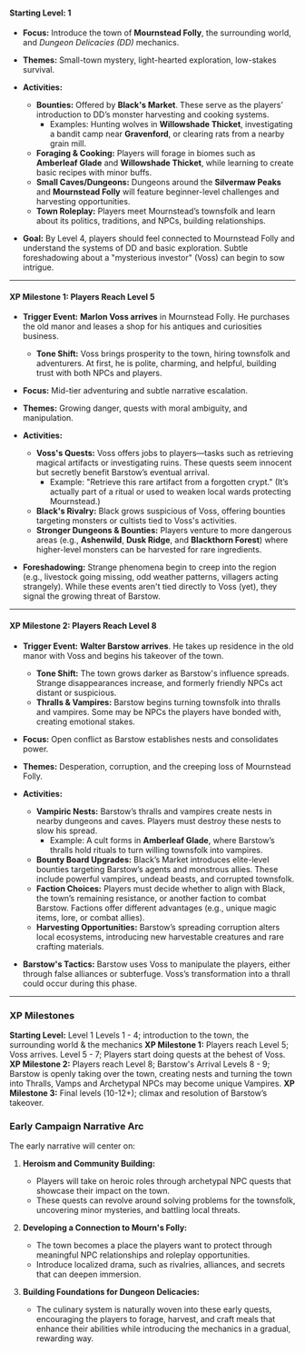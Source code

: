 #### **Starting Level: 1**

- **Focus:** Introduce the town of **Mournstead Folly**, the surrounding world, and _Dungeon Delicacies (DD)_ mechanics.
    
- **Themes:** Small-town mystery, light-hearted exploration, low-stakes survival.
    
- **Activities:**
    
    - **Bounties:** Offered by **Black's Market**. These serve as the players’ introduction to DD’s monster harvesting and cooking systems.
        - Examples: Hunting wolves in **Willowshade Thicket**, investigating a bandit camp near **Gravenford**, or clearing rats from a nearby grain mill.
    - **Foraging & Cooking:** Players will forage in biomes such as **Amberleaf Glade** and **Willowshade Thicket**, while learning to create basic recipes with minor buffs.
    - **Small Caves/Dungeons:** Dungeons around the **Silvermaw Peaks** and **Mournstead Folly** will feature beginner-level challenges and harvesting opportunities.
    - **Town Roleplay:** Players meet Mournstead’s townsfolk and learn about its politics, traditions, and NPCs, building relationships.
- **Goal:** By Level 4, players should feel connected to Mournstead Folly and understand the systems of DD and basic exploration. Subtle foreshadowing about a "mysterious investor" (Voss) can begin to sow intrigue.
    

---

#### **XP Milestone 1: Players Reach Level 5**

- **Trigger Event:** **Marlon Voss arrives** in Mournstead Folly. He purchases the old manor and leases a shop for his antiques and curiosities business.
    
    - **Tone Shift:** Voss brings prosperity to the town, hiring townsfolk and adventurers. At first, he is polite, charming, and helpful, building trust with both NPCs and players.
- **Focus:** Mid-tier adventuring and subtle narrative escalation.
    
- **Themes:** Growing danger, quests with moral ambiguity, and manipulation.
    
- **Activities:**
    
    - **Voss's Quests:** Voss offers jobs to players—tasks such as retrieving magical artifacts or investigating ruins. These quests seem innocent but secretly benefit Barstow’s eventual arrival.
        - Example: "Retrieve this rare artifact from a forgotten crypt." (It’s actually part of a ritual or used to weaken local wards protecting Mournstead.)
    - **Black's Rivalry:** Black grows suspicious of Voss, offering bounties targeting monsters or cultists tied to Voss's activities.
    - **Stronger Dungeons & Bounties:** Players venture to more dangerous areas (e.g., **Ashenwild**, **Dusk Ridge**, and **Blackthorn Forest**) where higher-level monsters can be harvested for rare ingredients.
- **Foreshadowing:** Strange phenomena begin to creep into the region (e.g., livestock going missing, odd weather patterns, villagers acting strangely). While these events aren't tied directly to Voss (yet), they signal the growing threat of Barstow.
    

---

#### **XP Milestone 2: Players Reach Level 8**

- **Trigger Event:** **Walter Barstow arrives**. He takes up residence in the old manor with Voss and begins his takeover of the town.
    
    - **Tone Shift:** The town grows darker as Barstow's influence spreads. Strange disappearances increase, and formerly friendly NPCs act distant or suspicious.
    - **Thralls & Vampires:** Barstow begins turning townsfolk into thralls and vampires. Some may be NPCs the players have bonded with, creating emotional stakes.
- **Focus:** Open conflict as Barstow establishes nests and consolidates power.
    
- **Themes:** Desperation, corruption, and the creeping loss of Mournstead Folly.
    
- **Activities:**
    
    - **Vampiric Nests:** Barstow’s thralls and vampires create nests in nearby dungeons and caves. Players must destroy these nests to slow his spread.
        - Example: A cult forms in **Amberleaf Glade**, where Barstow’s thralls hold rituals to turn willing townsfolk into vampires.
    - **Bounty Board Upgrades:** Black’s Market introduces elite-level bounties targeting Barstow’s agents and monstrous allies. These include powerful vampires, undead beasts, and corrupted townsfolk.
    - **Faction Choices:** Players must decide whether to align with Black, the town’s remaining resistance, or another faction to combat Barstow. Factions offer different advantages (e.g., unique magic items, lore, or combat allies).
    - **Harvesting Opportunities:** Barstow’s spreading corruption alters local ecosystems, introducing new harvestable creatures and rare crafting materials.
- **Barstow's Tactics:** Barstow uses Voss to manipulate the players, either through false alliances or subterfuge. Voss’s transformation into a thrall could occur during this phase.
---

### **XP Milestones**

**Starting Level:** Level 1 
	Levels 1 - 4; introduction to the town, the surrounding world & the mechanics
**XP Milestone 1:** Players reach Level 5; Voss arrives.
	Level 5 - 7; Players start doing quests at the behest of Voss.
**XP Milestone 2:** Players reach Level 8; Barstow's Arrival
	 Levels 8 - 9; Barstow is openly taking over the town, creating nests and turning the town into Thralls, Vamps and Archetypal NPCs may become unique Vampires.
**XP Milestone 3:** Final levels (10-12+); climax and resolution of Barstow’s takeover.



### **Early Campaign Narrative Arc**

The early narrative will center on:

1. **Heroism and Community Building:**
    
    - Players will take on heroic roles through archetypal NPC quests that showcase their impact on the town.
    - These quests can revolve around solving problems for the townsfolk, uncovering minor mysteries, and battling local threats.
2. **Developing a Connection to Mourn's Folly:**
    
    - The town becomes a place the players want to protect through meaningful NPC relationships and roleplay opportunities.
    - Introduce localized drama, such as rivalries, alliances, and secrets that can deepen immersion.
3. **Building Foundations for Dungeon Delicacies:**
    
    - The culinary system is naturally woven into these early quests, encouraging the players to forage, harvest, and craft meals that enhance their abilities while introducing the mechanics in a gradual, rewarding way.